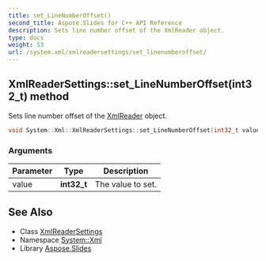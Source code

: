 ```yaml
---
title: set_LineNumberOffset()
second_title: Aspose.Slides for C++ API Reference
description: Sets line number offset of the XmlReader object.
type: docs
weight: 53
url: /system.xml/xmlreadersettings/set_linenumberoffset/
---
```

## XmlReaderSettings::set_LineNumberOffset(int32_t) method


Sets line number offset of the [XmlReader](../../xmlreader/) object.

```cpp
void System::Xml::XmlReaderSettings::set_LineNumberOffset(int32_t value)
```


### Arguments

| Parameter | Type | Description |
| --- | --- | --- |
| value | **int32_t** | The value to set. |

## See Also

* Class [XmlReaderSettings](../)
* Namespace [System::Xml](../../)
* Library [Aspose.Slides](../../../)